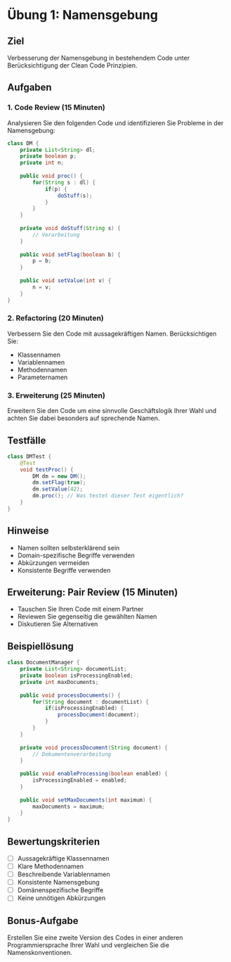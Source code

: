 # Übung 1: Namensgebung

## Ziel
Verbesserung der Namensgebung in bestehendem Code unter Berücksichtigung der Clean Code Prinzipien.

## Aufgaben

### 1. Code Review (15 Minuten)
Analysieren Sie den folgenden Code und identifizieren Sie Probleme in der Namensgebung:

```java
class DM {
    private List<String> dl;
    private boolean p;
    private int n;
    
    public void proc() {
        for(String s : dl) {
            if(p) {
                doStuff(s);
            }
        }
    }
    
    private void doStuff(String s) {
        // Verarbeitung
    }
    
    public void setFlag(boolean b) {
        p = b;
    }
    
    public void setValue(int v) {
        n = v;
    }
}
```

### 2. Refactoring (20 Minuten)
Verbessern Sie den Code mit aussagekräftigen Namen. Berücksichtigen Sie:
- Klassennamen
- Variablennamen
- Methodennamen
- Parameternamen

### 3. Erweiterung (25 Minuten)
Erweitern Sie den Code um eine sinnvolle Geschäftslogik Ihrer Wahl und achten Sie dabei besonders auf sprechende Namen.

## Testfälle

```java
class DMTest {
    @Test
    void testProc() {
        DM dm = new DM();
        dm.setFlag(true);
        dm.setValue(42);
        dm.proc(); // Was testet dieser Test eigentlich?
    }
}
```

## Hinweise
- Namen sollten selbsterklärend sein
- Domain-spezifische Begriffe verwenden
- Abkürzungen vermeiden
- Konsistente Begriffe verwenden

## Erweiterung: Pair Review (15 Minuten)
- Tauschen Sie Ihren Code mit einem Partner
- Reviewen Sie gegenseitig die gewählten Namen
- Diskutieren Sie Alternativen

## Beispiellösung
```java
class DocumentManager {
    private List<String> documentList;
    private boolean isProcessingEnabled;
    private int maxDocuments;
    
    public void processDocuments() {
        for(String document : documentList) {
            if(isProcessingEnabled) {
                processDocument(document);
            }
        }
    }
    
    private void processDocument(String document) {
        // Dokumentenverarbeitung
    }
    
    public void enableProcessing(boolean enabled) {
        isProcessingEnabled = enabled;
    }
    
    public void setMaxDocuments(int maximum) {
        maxDocuments = maximum;
    }
}
```

## Bewertungskriterien
- [ ] Aussagekräftige Klassennamen
- [ ] Klare Methodennamen
- [ ] Beschreibende Variablennamen
- [ ] Konsistente Namensgebung
- [ ] Domänenspezifische Begriffe
- [ ] Keine unnötigen Abkürzungen

## Bonus-Aufgabe
Erstellen Sie eine zweite Version des Codes in einer anderen Programmiersprache Ihrer Wahl und vergleichen Sie die Namenskonventionen.
